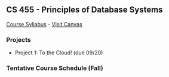 ## CS 455 - Principles of Database Systems

[Course Syllabus](CS455-syllabus.pdf) - [Visit Canvas](https://canvas.pugetsound.edu)

<!-- ### In-class Labs

- [SQL Lab](lab.sql/) (Solution) -->

### Projects

- Project 1: To the Cloud! (due 09/20)

<!-- - Project 2: Data-Driven Web Development (due 10/18/2019)
- Project 3: Project Planning (due 11/01/2019)
- Project 4: Project Implementation (due 12/09/2019) -->

<!-- David's schedule generator! Do not touch -->

### Tentative Course Schedule (Fall)

<div id="schedule">&nbsp;</div>
<script type="text/javascript" src="../calendar.js"></script>
<script type="text/javascript" src="schedule.js"></script>
<!-- End -->
